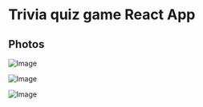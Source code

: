 # Trivia quiz game React App


## Photos

![Image](https://github.com/user-attachments/assets/d61bb499-9441-47b1-a3e3-ff4a7b956404)

![Image](https://github.com/user-attachments/assets/907dad01-bfe5-453f-a055-17a91fe46754)

![Image](https://github.com/user-attachments/assets/978ed805-947a-4aab-9398-548a6b07aa4f)